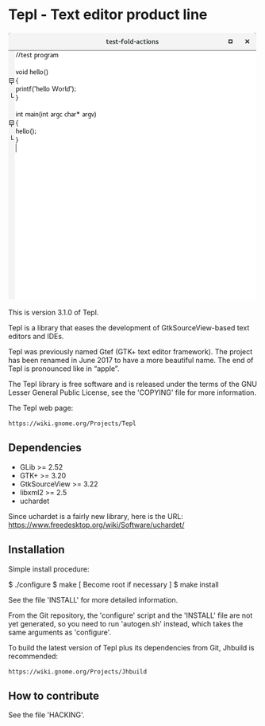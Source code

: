 Tepl - Text editor product line
===============================

![folding test app screenshot](etc/test-fold-actions.png "folding test app")

This is version 3.1.0 of Tepl.

Tepl is a library that eases the development of GtkSourceView-based text
editors and IDEs.

Tepl was previously named Gtef (GTK+ text editor framework). The project has
been renamed in June 2017 to have a more beautiful name. The end of Tepl is
pronounced like in “apple”.

The Tepl library is free software and is released under the terms of the GNU
Lesser General Public License, see the 'COPYING' file for more information.

The Tepl web page:

    https://wiki.gnome.org/Projects/Tepl

Dependencies
------------

- GLib >= 2.52
- GTK+ >= 3.20
- GtkSourceView >= 3.22
- libxml2 >= 2.5
- uchardet

Since uchardet is a fairly new library, here is the URL:
https://www.freedesktop.org/wiki/Software/uchardet/

Installation
------------

Simple install procedure:

  $ ./configure
  $ make
  [ Become root if necessary ]
  $ make install

See the file 'INSTALL' for more detailed information.

From the Git repository, the 'configure' script and the 'INSTALL' file are not
yet generated, so you need to run 'autogen.sh' instead, which takes the same
arguments as 'configure'.

To build the latest version of Tepl plus its dependencies from Git, Jhbuild is
recommended:

    https://wiki.gnome.org/Projects/Jhbuild

How to contribute
-----------------

See the file 'HACKING'.
